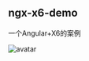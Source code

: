 ## ngx-x6-demo
一个Angular+X6的案例

![avatar](https://file.qingflow.com/uploads/file/c084aad9-7fba-484a-959a-05fdca4fe1aa.png)
